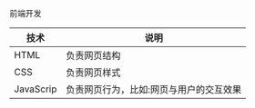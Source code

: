 前端开发

| 技术      | 说明                                    |
| --------- | --------------------------------------- |
| HTML      | 负责网页结构                            |
| CSS       | 负责网页样式                            |
| JavaScrip | 负责网页行为，比如:网页与用户的交互效果 |